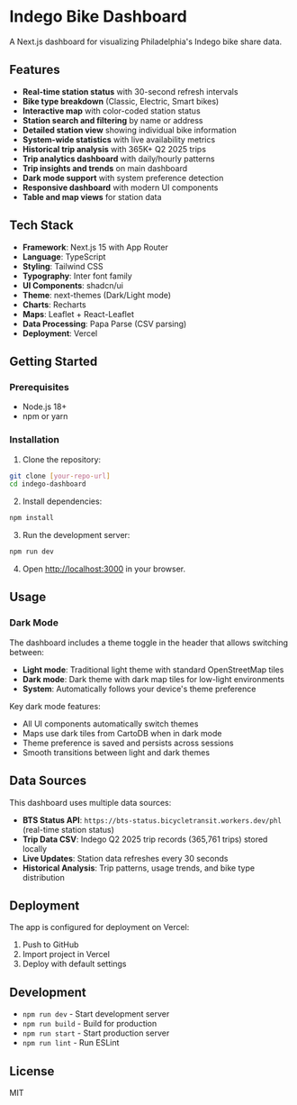 # Indego Bike Dashboard

A Next.js dashboard for visualizing Philadelphia's Indego bike share data.

## Features

- **Real-time station status** with 30-second refresh intervals
- **Bike type breakdown** (Classic, Electric, Smart bikes)
- **Interactive map** with color-coded station status
- **Station search and filtering** by name or address
- **Detailed station view** showing individual bike information
- **System-wide statistics** with live availability metrics
- **Historical trip analysis** with 365K+ Q2 2025 trips
- **Trip analytics dashboard** with daily/hourly patterns
- **Trip insights and trends** on main dashboard
- **Dark mode support** with system preference detection
- **Responsive dashboard** with modern UI components
- **Table and map views** for station data

## Tech Stack

- **Framework**: Next.js 15 with App Router
- **Language**: TypeScript
- **Styling**: Tailwind CSS
- **Typography**: Inter font family
- **UI Components**: shadcn/ui
- **Theme**: next-themes (Dark/Light mode)
- **Charts**: Recharts
- **Maps**: Leaflet + React-Leaflet
- **Data Processing**: Papa Parse (CSV parsing)
- **Deployment**: Vercel

## Getting Started

### Prerequisites

- Node.js 18+
- npm or yarn

### Installation

1. Clone the repository:

```bash
git clone [your-repo-url]
cd indego-dashboard
```

2. Install dependencies:

```bash
npm install
```

3. Run the development server:

```bash
npm run dev
```

4. Open [http://localhost:3000](http://localhost:3000) in your browser.

## Usage

### Dark Mode

The dashboard includes a theme toggle in the header that allows switching between:

- **Light mode**: Traditional light theme with standard OpenStreetMap tiles
- **Dark mode**: Dark theme with dark map tiles for low-light environments
- **System**: Automatically follows your device's theme preference

Key dark mode features:

- All UI components automatically switch themes
- Maps use dark tiles from CartoDB when in dark mode
- Theme preference is saved and persists across sessions
- Smooth transitions between light and dark themes

## Data Sources

This dashboard uses multiple data sources:

- **BTS Status API**: `https://bts-status.bicycletransit.workers.dev/phl` (real-time station status)
- **Trip Data CSV**: Indego Q2 2025 trip records (365,761 trips) stored locally
- **Live Updates**: Station data refreshes every 30 seconds
- **Historical Analysis**: Trip patterns, usage trends, and bike type distribution

## Deployment

The app is configured for deployment on Vercel:

1. Push to GitHub
2. Import project in Vercel
3. Deploy with default settings

## Development

- `npm run dev` - Start development server
- `npm run build` - Build for production
- `npm run start` - Start production server
- `npm run lint` - Run ESLint

## License

MIT
